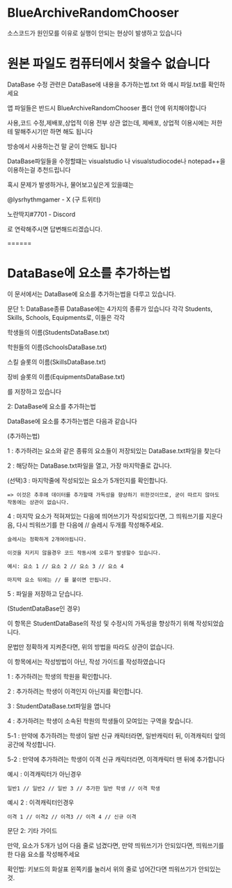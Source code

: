 # BlueArchiveRandomChooser

소스코드가 원인모를 이유로 실행이 안되는 현상이 발생하고 있습니다

원본 파일도 컴퓨터에서 찾을수 없습니다
=====

DataBase 수정 관련은 DataBase에 내용을 추가하는법.txt 와 예시 파일.txt를 확인하세요

앱 파일들은 반드시 BlueArchiveRandomChooser 폴더 안에 위치해야합니다

사용,코드 수정,제배포,상업적 이용 전부 상관 없는데,
제배포, 상업적 이용시에는 저한테 말해주시기만 하면 해도 됩니다

방송에서 사용하는건 말 굳이 안해도 됩니다

DataBase파일들을 수정할떄는 visualstudio 나 visualstudiocode나 notepad++을 이용하는걸 추천드립니다

혹시 문제가 발생하거나, 물어보고싶은게 있을떄는

@lysrhythmgamer - X (구 트위터)

노란딱지#7701 - Discord

로 연락해주시면 답변해드리겠습니다.

======

# DataBase에 요소를 추가하는법
이 문서에서는 DataBase에 요소를 추가하는법을 다루고 있습니다.


문단 1: DataBase종류
DataBase에는 4가지의 종류가 있습니다
각각 Students, Skills, Schools, Equipments로, 이들은 각각

학생들의 이름(StudentsDataBase.txt)

학원들의 이름(SchoolsDataBase.txt)

스킬 슬롯의 이름(SkillsDataBase.txt)

장비 슬롯의 이름(EquipmentsDataBase.txt)

를 저장하고 있습니다

2: DataBase에 요소를 추가하는법

DataBase에 요소를 추가하는법은 다음과 같습니다

(추가하는법)

1 : 추가하려는 요소와 같은 종류의 요소들이 저장되있는 DataBase.txt파일을 찾는다

2 : 해당하는 DataBase.txt파일을 열고, 가장 마지막줄로 갑니다.

(선택)3 : 마지막줄에 작성되있는 요소가 5개인지를 확인합니다.

	=> 이것은 추후에 데이터를 추가할때 가독성을 향상하기 위한것이므로, 굳이 따르지 않아도 작동에는 상관이 없습니다.

4 : 마지막 요소가 적혀져있는 다음에 띄어쓰기가 작성되있다면, 그 띄워쓰기를 지운다음, 다시 띄워쓰기를 한 다음에
	// 슬레시 두개를 작성해주세요.
 
	슬레시는 정확하게 2개여야됩니다.
 
	이것을 지키지 않을경우 코드 작동시에 오류가 발생할수 있습니다.

	예시: 요소 1 // 요소 2 // 요소 3 // 요소 4

	마지막 요소 뒤에는 // 를 붙이면 안됩니다.
	
5 : 파일을 저장하고 닫습니다.

(StudentDataBase인 경우)

이 항목은 StudentDataBase의 작성 및 수정시의 가독성을 향상하기 위해 작성되었습니다.

문법만 정확하게 지켜준다면, 위의 방법을 따라도 상관이 없습니다.

이 항목에서는 작성방법이 아닌, 작성 가이드를 작성하였습니다

1 : 추가하려는 학생의 학원을 확인합니다.

2 : 추가하려는 학생이 이격인지 아닌지를 확인합니다.

3 : StudentDataBase.txt파일을 엽니다

4 : 추가하려는 학생이 소속된 학원의 학생들이 모여있는 구역을 찾습니다.

5-1 : 만약에 추가하려는 학생이 일반 신규 캐릭터라면, 일반캐릭터 뒤, 이격캐릭터 앞의 공간에 작성합니다.

5-2 : 만약에 추가하려는 학생이 이격 신규 캐릭터라면, 이격캐릭터 맨 뒤에 추가합니다


예시 : 이격캐릭터가 아닌경우
 
	일반1 // 일반2 // 일반 3 // 추가한 일반 학생 // 이격 학생

예시 2 : 이격캐릭터인경우
	
	이격 1 // 이격2 // 이격3 // 이격 4 // 신규 이격


문단 2: 기타 가이드

만약, 요소가 5개가 넘어 다음 줄로 넘겼다면, 만약 띄워쓰기가 안되있다면, 띄워쓰기를 한 다음 요소를 작성해주세요

확인법: 키보드의 화살표 왼쪽키를 눌러서 위의 줄로 넘어간다면 띄워쓰기가 안되있는것.



